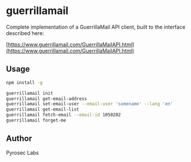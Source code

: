 # guerrillamail

Complete implementation of a GuerrillaMail API client, built to the interface described here:

[https://www.guerrillamail.com/GuerrillaMailAPI.html](https://www.guerrillamail.com/GuerrillaMailAPI.html)

## Usage

```sh
npm install -g

guerrillamail init
guerrillamail get-email-address
guerrillamail set-email-user --email-user 'somename' --lang 'en'
guerrillamail get-email-list
guerrillamail fetch-email --email-id 1050202
guerrillamail forget-me
```

## Author

Pyrosec Labs
